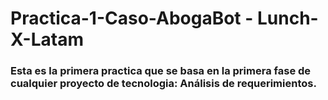 # Practica-1-Caso-AbogaBot - Lunch-X-Latam
### Esta es la primera practica que se basa en la primera fase de cualquier proyecto de tecnologia: Análisis de requerimientos.
